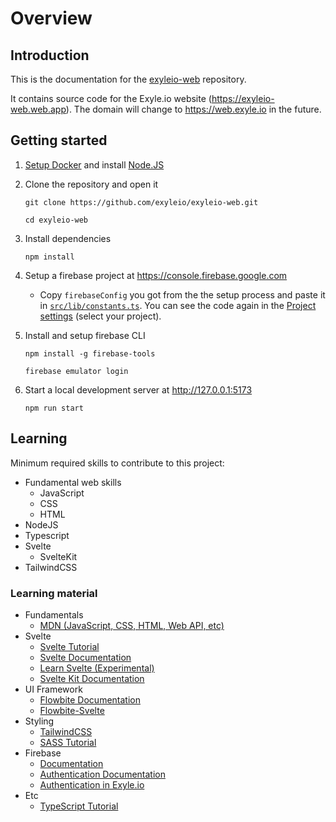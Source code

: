 # Overview

## Introduction

This is the documentation for the
[exyleio-web](https://github.com/exyleio/exyleio-web)
repository.

It contains source code for the Exyle.io website (https://exyleio-web.web.app).
The domain will change to https://web.exyle.io in the future.

## Getting started

1. [Setup Docker](/docs/contribution-guides/developers/docker) and install
   [Node.JS](https://nodejs.org)

2. Clone the repository and open it

   ```
   git clone https://github.com/exyleio/exyleio-web.git
   ```

   ```
   cd exyleio-web
   ```

3. Install dependencies

   ```
   npm install
   ```

4. Setup a firebase project at https://console.firebase.google.com

   - Copy `firebaseConfig` you got from the the setup process and paste it in
     [`src/lib/constants.ts`](https://github.com/exyleio/exyleio-web/blob/master/src/lib/constants.ts).
     You can see the code again in the
     [Project settings](https://console.firebase.google.com/project/_/settings/general/web)
     (select your project).

5. Install and setup firebase CLI

   ```
   npm install -g firebase-tools
   ```

   ```
   firebase emulator login
   ```

6. Start a local development server at http://127.0.0.1:5173

   ```
   npm run start
   ```

## Learning

Minimum required skills to contribute to this project:

- Fundamental web skills
  - JavaScript
  - CSS
  - HTML
- NodeJS
- Typescript
- Svelte
  - SvelteKit
- TailwindCSS

### Learning material

- Fundamentals
  - [MDN (JavaScript, CSS, HTML, Web API, etc)](https://developer.mozilla.org/docs/Web)
- Svelte
  - [Svelte Tutorial](https://svelte.dev/tutorial)
  - [Svelte Documentation](https://svelte.dev/docs)
  - [Learn Svelte (Experimental)](https://learn.svelte.dev)
  - [Svelte Kit Documentation](https://kit.svelte.dev/docs)
- UI Framework
  - [Flowbite Documentation](https://flowbite.com/docs)
  - [Flowbite-Svelte](https://flowbite-svelte.com)
- Styling
  - [TailwindCSS](https://tailwindcss.com/docs)
  - [SASS Tutorial](https://sass-lang.com/guide)
- Firebase
  - [Documentation](https://firebase.google.com/docs)
  - [Authentication Documentation](https://firebase.google.com/docs/auth)
  - [Authentication in Exyle.io](/docs/game-design/authentication)
- Etc
  - [TypeScript Tutorial](https://www.typescripttutorial.net)
